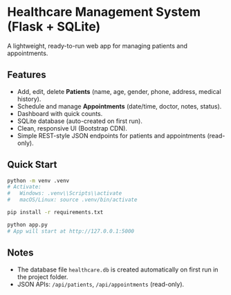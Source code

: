 # Healthcare Management System (Flask + SQLite)

A lightweight, ready-to-run web app for managing patients and appointments.

## Features
- Add, edit, delete **Patients** (name, age, gender, phone, address, medical history).
- Schedule and manage **Appointments** (date/time, doctor, notes, status).
- Dashboard with quick counts.
- SQLite database (auto-created on first run).
- Clean, responsive UI (Bootstrap CDN).
- Simple REST-style JSON endpoints for patients and appointments (read-only).

## Quick Start

```bash
python -m venv .venv
# Activate:
#   Windows: .venv\\Scripts\\activate
#   macOS/Linux: source .venv/bin/activate

pip install -r requirements.txt

python app.py
# App will start at http://127.0.0.1:5000
```

## Notes
- The database file `healthcare.db` is created automatically on first run in the project folder.
- JSON APIs: `/api/patients`, `/api/appointments` (read-only).
